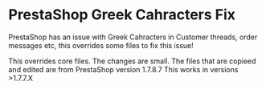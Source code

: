 # PrestaShop Greek Cahracters Fix
PrestaShop has an issue with Greek Cahracters in Customer threads, order messages etc, this overrides some files to fix this issue!

This overrides core files. 
The changes are small. 
The files that are copieed and edited are from PrestaShop version 1.7.8.7
This works in versions >1.7.7.X
